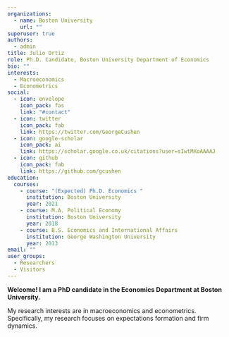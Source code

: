 ```yaml
---
organizations:
  - name: Boston University
    url: ""
superuser: true
authors:
  - admin
title: Julio Ortiz
role: Ph.D. Candidate, Boston University Department of Economics
bio: ""
interests:
  - Macroeconomics
  - Econometrics
social:
  - icon: envelope
    icon_pack: fas
    link: "#contact"
  - icon: twitter
    icon_pack: fab
    link: https://twitter.com/GeorgeCushen
  - icon: google-scholar
    icon_pack: ai
    link: https://scholar.google.co.uk/citations?user=sIwtMXoAAAAJ
  - icon: github
    icon_pack: fab
    link: https://github.com/gcushen
education:
  courses:
    - course: "(Expected) Ph.D. Economics "
      institution: Boston University
      year: 2021
    - course: M.A. Political Economy
      institution: Boston University
      year: 2018
    - course: B.S. Economics and International Affairs
      institution: George Washington University
      year: 2013
email: ""
user_groups:
  - Researchers
  - Visitors
---
```

**Welcome! I am a PhD candidate in the Economics Department at Boston University.**

My research interests are in macroeconomics and econometrics. Specifically, my research focuses on expectations formation and firm dynamics.